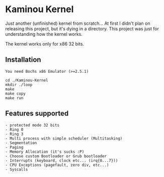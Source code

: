 Kaminou Kernel
==============

Just another (unfinished) kernel from scratch...
At first I didn't plan on releasing this project, but it's dying in a
directory. This project was just for understanding how the kernel works.

The kernel works only for x86 32 bits.


Installation
------------

    You need Bochs x86 Emulator (>=2.5.1)

    cd ./Kaminou-Kernel
    mkdir ./loop
    make
    make copy
    make run


Features supported
------------------

    - protected mode 32 bits
    - Ring 0
    - Ring 3
    - Multi process with simple scheduler (Multitasking)
    - Segmentation
    - Paging
    - Memory Allocation (it's sucks :P)
    - Choose custom Bootloader or Grub bootloader
    - Interrupts (keyboard, clock etc... (irq{0...7}))
    - CPU Exceptions (pagefault, zero div, etc...)
    - Syscalls

